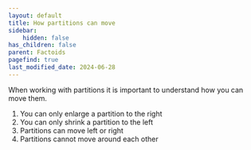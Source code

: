```yaml
---
layout: default
title: How partitions can move
sidebar:
    hidden: false
has_children: false
parent: Factoids
pagefind: true
last_modified_date: 2024-06-28
---
```



When working with partitions it is important to understand how you can move them. 

1. You can only enlarge a partition to the right
2. You can only shrink a partition to the left
3. Partitions can move left or right
4. Partitions cannot move around each other